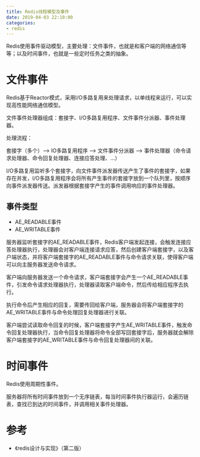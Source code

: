 ```yaml
---
title: Redis线程模型及事件
date: 2019-04-03 22:10:00
categories: 
- redis
---
```


Redis使用事件驱动模型，主要处理：文件事件，也就是和客户端的网络通信等等；以及时间事件，也就是一些定时任务之类的抽象。

<!--more-->

# 文件事件

Redis基于Reactor模式，采用I/O多路复用来处理请求，以单线程来运行，可以实现高性能网络通信模型。

文件事件处理器组成：套接字、I/O多路复用程序、文件事件分派器、事件处理器。

处理流程：

套接字（多个）--> IO多路复用程序 --> 文件事件分派器 --> 事件处理器（命令请求处理器、命令回复处理器、连接应答处理、...） 

I/O多路复用监听多个套接字，向文件事件派发器传送产生了事件的套接字，如果存在并发，I/O多路复用程序会将所有产生事件的套接字放到一个队列里，按顺序向事件派发器传送。派发器根据套接字产生的事件调用响应的事件处理器。

## 事件类型

- AE_READABLE事件
- AE_WRITABLE事件

服务器监听套接字的AE_READABLE事件，Redis客户端发起连接，会触发连接应答处理器执行，处理器会对客户端连接请求应答，然后创建客户端套接字，以及客户端状态，并将客户端套接字的AE_READABLE事件与命令请求关联，使得客户端可以向主服务器发送命令请求。

客户端向服务器发送一个命令请求，客户端套接字会产生一个AE_READABLE事件，引发命令请求处理器执行，处理器读取客户端命令，然后传给相应程序去执行。

执行命令后产生相应的回复，需要传回给客户端，服务器会将客户端套接字的AE_WRITABLE事件与命令处理回复处理器进行关联。

客户端尝试读取命令回复的时候，客户端套接字产生AE_WRITABLE事件，触发命令回复处理器执行，当命令回复处理器将命令全部写回套接字后，服务器就会解除客户端套接字的AE_WRITABLE事件与命令回复处理器间的关联。

# 时间事件

Redis使用周期性事件。

服务器将所有时间事件放到一个无序链表，每当时间事件执行器运行，会遍历链表，查找已到达的时间事件，并调用相关事件处理器。



# 参考

- 《redis设计与实现》（第二版）